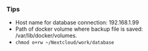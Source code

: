 ### Tips
  - Host name for database connection: 192.168.1.99
  - Path of docker volume where backup file is saved: /var/lib/docker/volumes.
  - `chmod o+rw ~/Nextcloud/work/database`
